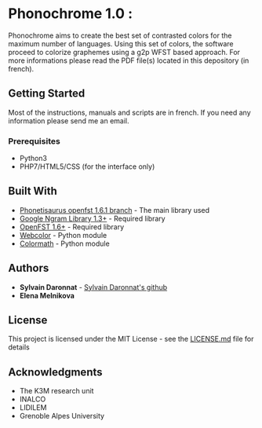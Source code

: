 
# Phonochrome 1.0 :

Phonochrome aims to create the best set of contrasted colors for the maximum number of languages. Using this set of colors, the software proceed to colorize graphemes using a g2p WFST based approach. For more informations please read the PDF file(s) located in this depository (in french).

## Getting Started

Most of the instructions, manuals and scripts are in french. If you need any information please send me an email.


### Prerequisites

* Python3
* PHP7/HTML5/CSS (for the interface only)

## Built With

* [Phonetisaurus openfst 1.6.1 branch](https://github.com/AdolfVonKleist/Phonetisaurus/tree/openfst-1.6.1) - The main library used
* [Google Ngram Library 1.3+](http://www.openfst.org/twiki/bin/view/GRM/NGramLibrary) - Required library
* [OpenFST 1.6+](http://www.openfst.org/twiki/bin/view/FST/WebHome) - Required library
* [Webcolor](https://pypi.python.org/pypi/webcolors/) - Python module
* [Colormath](https://pypi.python.org/pypi/colormath/) - Python module

## Authors

* **Sylvain Daronnat** - [Sylvain Daronnat's github](https://github.com/daronnat)
* **Elena Melnikova**

## License

This project is licensed under the MIT License - see the [LICENSE.md](LICENSE.md) file for details

## Acknowledgments

* The K3M research unit
* INALCO
* LIDILEM
* Grenoble Alpes University
